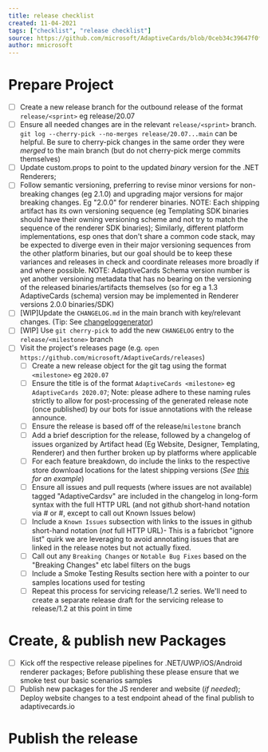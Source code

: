 ```yaml
---
title: release checklist
created: 11-04-2021
tags: ["checklist", "release checklist"]
source: https://github.com/microsoft/AdaptiveCards/blob/0ceb34c39647f0fe811e51554466a7d417855a27/.github/ReleaseChecklist.md
author: mmicrosoft
---
```


# Prepare Project

  - [ ] Create a new release branch for the outbound release of the format `release/<sprint>` eg release/20.07
  - [ ] Ensure all needed changes are in the relevant `release/<sprint>` branch. `git log --cherry-pick --no-merges release/20.07...main` can be helpful. Be sure to cherry-pick changes in the same order they were _merged_ to the main branch (but do not cherry-pick merge commits themselves)
  - [ ] Update custom.props to point to the updated *binary* version for the .NET Renderers;
  - [ ] Follow semantic versioning, preferring to revise minor versions for non-breaking changes (eg 2.1.0) and upgrading major versions for major breaking changes. Eg "2.0.0" for renderer binaries. NOTE: Each shipping artifact has its own versioning sequence (eg Templating SDK binaries should have their owning versioning scheme and not try to match the sequence of the renderer SDK binaries); Similarly, different platform implementations, esp ones that don't share a common code stack, may be expected to diverge even in their major versioning sequences from the other platform binaries, but our goal should be to keep these variances and releases in check and coordinate releases more broadly if and where possible. NOTE: AdaptiveCards Schema version number is yet another versioning metadata that has no bearing on the versioning of the released binaries/artifacts themselves (so for eg a 1.3 AdaptiveCards (schema) version may be implemented in Renderer versions 2.0.0 binaries/SDK)
  - [ ] [WIP]Update the `CHANGELOG.md` in the main branch with key/relevant changes. (Tip: See [changeloggenerator](https://github.com/github-changelog-generator/github-changelog-generator))
  - [ ] [WIP] Use `git cherry-pick` to add the new `CHANGELOG` entry to the `release/<milestone>` branch
  - [ ] Visit the project's releases page (e.g. `open https://github.com/microsoft/AdaptiveCards/releases`)
    - [ ] Create a new release object for the git tag using the format `<milestone>` eg `2020.07`
    - [ ] Ensure the title is of the format `AdaptiveCards <milestone>` eg `AdaptiveCards 2020.07`; Note: please adhere to these naming rules strictly to allow for post-processing of the generated release note (once published) by our bots for issue annotations with the release announce.
    - [ ] Ensure the release is based off of the release/`milestone` branch
    - [ ] Add a brief description for the release, followed by a changelog of issues organized by Artifact head (Eg Website, Designer, Templating, Renderer) and then further broken up by platforms where applicable
    - [ ] For each feature breakdown, do include the links to the respective store download locations for the latest shipping versions (*See [this](https://github.com/microsoft/AdaptiveCards/releases/tag/2020.07) for an example*)
    - [ ] Ensure all issues and pull requests (where issues are not available) tagged "AdaptiveCardsv<sprint>" are included in the changelog in long-form syntax with the full HTTP URL (and not github short-hand notation via #<issueNum> or #<PRNum>, except to call out Known Issues below)
    - [ ] Include a `Known Issues` subsection with links to the issues in github short-hand notation (*not* full HTTP URL)- This is a fabricbot "ignore list" quirk we are leveraging to avoid annotating issues that are linked in the release notes but not actually fixed.
    - [ ] Call out any `Breaking Changes` or `Notable Bug Fixes` based on the "Breaking Changes" etc label filters on the bugs
    - [ ] Include a Smoke Testing Results section here with a pointer to our samples locations used for testing
    - [ ] Repeat this process for servicing release/1.2 series. We'll need to create a separate release draft for the servicing release to release/1.2 at this point in time

# Create, & publish new Packages
  - [ ] Kick off the respective release pipelines for .NET/UWP/iOS/Android renderer packages; Before publishing these please ensure that we smoke test our basic scenarios samples
  - [ ] Publish new packages for the JS renderer and website (*if needed*); Deploy website changes to a test endpoint ahead of the final publish to adaptivecards.io

# Publish the release
